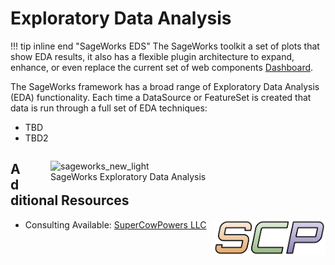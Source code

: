 # Exploratory Data Analysis

!!! tip inline end "SageWorks EDS"
    The SageWorks toolkit a set of plots that show EDA results, it also has a flexible plugin architecture to expand, enhance, or even replace the current set of web components [Dashboard](../aws_setup/dashboard_stack.md).
 
The SageWorks framework has a broad range of Exploratory Data Analysis (EDA) functionality. Each time a DataSource or FeatureSet is created that data is run through a full set of EDA techniques:

- TBD
- TBD2

<figure style="float: right; width: 400px;">
<img alt="sageworks_new_light" src="https://github.com/SuperCowPowers/sageworks/assets/4806709/5f8b32a2-ed72-45f2-bd96-91b7bbbccff4">
<figcaption>SageWorks Exploratory Data Analysis</figcaption>
</figure>

## Additional Resources

<img align="right" src="../../images/scp.png" width="180">

- Consulting Available: [SuperCowPowers LLC](https://www.supercowpowers.com)
